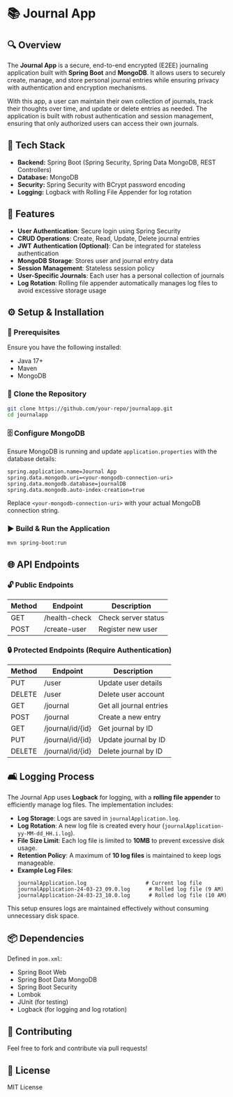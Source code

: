# 📚 Journal App

## 🔍 Overview
The **Journal App** is a secure, end-to-end encrypted (E2EE) journaling application built with **Spring Boot** and **MongoDB**. It allows users to securely create, manage, and store personal journal entries while ensuring privacy with authentication and encryption mechanisms.

With this app, a user can maintain their own collection of journals, track their thoughts over time, and update or delete entries as needed. The application is built with robust authentication and session management, ensuring that only authorized users can access their own journals.

## 🧐 Tech Stack
- **Backend:** Spring Boot (Spring Security, Spring Data MongoDB, REST Controllers)
- **Database:** MongoDB
- **Security:** Spring Security with BCrypt password encoding
- **Logging:** Logback with Rolling File Appender for log rotation

## 🚀 Features
- **User Authentication**: Secure login using Spring Security
- **CRUD Operations**: Create, Read, Update, Delete journal entries
- **JWT Authentication (Optional)**: Can be integrated for stateless authentication
- **MongoDB Storage**: Stores user and journal entry data
- **Session Management**: Stateless session policy 
- **User-Specific Journals**: Each user has a personal collection of journals
- **Log Rotation**: Rolling file appender automatically manages log files to avoid excessive storage usage

## ⚙️ Setup & Installation
### 📌 Prerequisites
Ensure you have the following installed:
- Java 17+
- Maven
- MongoDB

### 💞 Clone the Repository
```sh
git clone https://github.com/your-repo/journalapp.git
cd journalapp
```

### 🗄️ Configure MongoDB
Ensure MongoDB is running and update `application.properties` with the database details:
```properties
spring.application.name=Journal App
spring.data.mongodb.uri=<your-mongodb-connection-uri>
spring.data.mongodb.database=journalDB
spring.data.mongodb.auto-index-creation=true
```
Replace `<your-mongodb-connection-uri>` with your actual MongoDB connection string.

### ▶️ Build & Run the Application
```sh
mvn spring-boot:run
```

## 🌐 API Endpoints
### 🔓 Public Endpoints
| Method | Endpoint        | Description       |
|--------|---------------|------------------|
| GET    | /health-check | Check server status |
| POST   | /create-user  | Register new user |

### 🔒 Protected Endpoints (Require Authentication)
| Method | Endpoint         | Description              |
|--------|----------------|-------------------------|
| PUT    | /user          | Update user details     |
| DELETE | /user          | Delete user account     |
| GET    | /journal       | Get all journal entries |
| POST   | /journal       | Create a new entry      |
| GET    | /journal/id/{id} | Get journal by ID     |
| PUT    | /journal/id/{id} | Update journal by ID  |
| DELETE | /journal/id/{id} | Delete journal by ID  |

## 🛋️ Logging Process
The Journal App uses **Logback** for logging, with a **rolling file appender** to efficiently manage log files. The implementation includes:
- **Log Storage**: Logs are saved in `journalApplication.log`.
- **Log Rotation**: A new log file is created every hour (`journalApplication-yy-MM-dd_HH.i.log`).
- **File Size Limit**: Each log file is limited to **10MB** to prevent excessive disk usage.
- **Retention Policy**: A maximum of **10 log files** is maintained to keep logs manageable.
- **Example Log Files**:
  ```
  journalApplication.log                   # Current log file
  journalApplication-24-03-23_09.0.log      # Rolled log file (9 AM)
  journalApplication-24-03-23_10.0.log      # Rolled log file (10 AM)
  ```
This setup ensures logs are maintained effectively without consuming unnecessary disk space.

## 📦 Dependencies
Defined in `pom.xml`:
- Spring Boot Web
- Spring Boot Data MongoDB
- Spring Boot Security
- Lombok
- JUnit (for testing)
- Logback (for logging and log rotation)

## 🤝 Contributing
Feel free to fork and contribute via pull requests!

## 📝 License
MIT License

